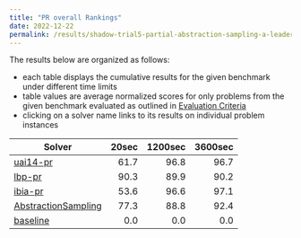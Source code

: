 ```yaml
---
title: "PR overall Rankings"
date: 2022-12-22
permalink: /results/shadow-trial5-partial-abstraction-sampling-a-leader-board-2022-12-22/benchmark-rankings/PR-overall-rankings
---
```




The results below are organized as follows:
- each table displays the cumulative results for the given benchmark under different time limits
- table values are average normalized scores for only problems from the given benchmark evaluated as outlined in [Evaluation Criteria](https://uaicompetition.github.io/uci-2022/results/evaluation-criteria/)
- clicking on a solver name links to its results on individual problem instances


|                                Solver                                 | 20sec | 1200sec | 3600sec |
| --------------------------------------------------------------------- | ----: | ------: | ------: |
| [uai14-pr](../solver-scores/uai14-pr-scores.md)                       |  61.7 |    96.8 |    96.7 |
| [lbp-pr](../solver-scores/lbp-pr-scores.md)                           |  90.3 |    89.9 |    90.2 |
| [ibia-pr](../solver-scores/ibia-pr-scores.md)                         |  53.6 |    96.6 |    97.1 |
| [AbstractionSampling](../solver-scores/AbstractionSampling-scores.md) |  77.3 |    88.8 |    92.4 |
| [baseline](../solver-scores/baseline-scores.md)                       |   0.0 |     0.0 |     0.0 |

